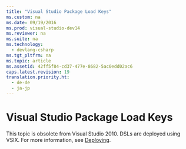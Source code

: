 ```yaml
---
title: "Visual Studio Package Load Keys"
ms.custom: na
ms.date: 09/19/2016
ms.prod: visual-studio-dev14
ms.reviewer: na
ms.suite: na
ms.technology: 
  - devlang-csharp
ms.tgt_pltfrm: na
ms.topic: article
ms.assetid: 42ff5f84-cd37-477e-8682-5ac0edd02ac6
caps.latest.revision: 19
translation.priority.ht: 
  - de-de
  - ja-jp
---
```

# Visual Studio Package Load Keys
This topic is obsolete from Visual Studio 2010. DSLs are deployed using VSIX. For more information, see [Deploying](../vs140/Deploying-Domain-Specific-Language-Solutions.md).